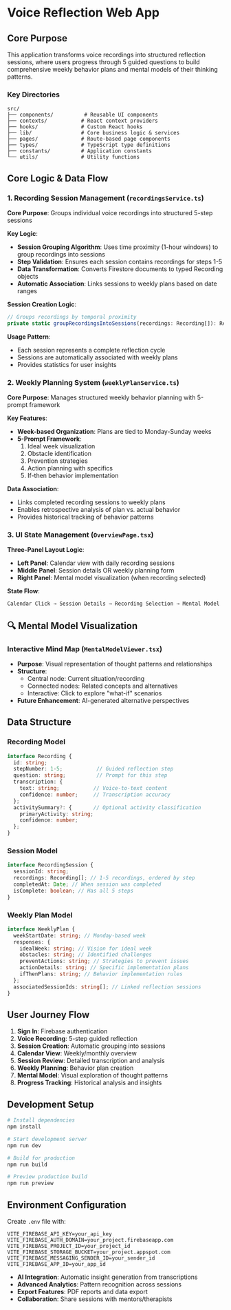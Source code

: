 # Voice Reflection Web App

## Core Purpose

This application transforms voice recordings into structured reflection sessions, where users progress through 5 guided questions to build comprehensive weekly behavior plans and mental models of their thinking patterns.

### Key Directories

```
src/
├── components/          # Reusable UI components
├── contexts/           # React context providers
├── hooks/              # Custom React hooks
├── lib/                # Core business logic & services
├── pages/              # Route-based page components
├── types/              # TypeScript type definitions
├── constants/          # Application constants
└── utils/              # Utility functions
```

## Core Logic & Data Flow

### 1. Recording Session Management (`recordingsService.ts`)

**Core Purpose**: Groups individual voice recordings into structured 5-step sessions

**Key Logic**:

- **Session Grouping Algorithm**: Uses time proximity (1-hour windows) to group recordings into sessions
- **Step Validation**: Ensures each session contains recordings for steps 1-5
- **Data Transformation**: Converts Firestore documents to typed Recording objects
- **Automatic Association**: Links sessions to weekly plans based on date ranges

**Session Creation Logic**:

```typescript
// Groups recordings by temporal proximity
private static groupRecordingsIntoSessions(recordings: Recording[]): RecordingSession[]
```

**Usage Pattern**:

- Each session represents a complete reflection cycle
- Sessions are automatically associated with weekly plans
- Provides statistics for user insights

### 2. Weekly Planning System (`weeklyPlanService.ts`)

**Core Purpose**: Manages structured weekly behavior planning with 5-prompt framework

**Key Features**:

- **Week-based Organization**: Plans are tied to Monday-Sunday weeks
- **5-Prompt Framework**:
  1. Ideal week visualization
  2. Obstacle identification
  3. Prevention strategies
  4. Action planning with specifics
  5. If-then behavior implementation

**Data Association**:

- Links completed recording sessions to weekly plans
- Enables retrospective analysis of plan vs. actual behavior
- Provides historical tracking of behavior patterns

### 3. UI State Management (`OverviewPage.tsx`)

**Three-Panel Layout Logic**:

- **Left Panel**: Calendar view with daily recording sessions
- **Middle Panel**: Session details OR weekly planning form
- **Right Panel**: Mental model visualization (when recording selected)

**State Flow**:

```
Calendar Click → Session Details → Recording Selection → Mental Model
```

## 🔍 Mental Model Visualization

### Interactive Mind Map (`MentalModelViewer.tsx`)

- **Purpose**: Visual representation of thought patterns and relationships
- **Structure**:
  - Central node: Current situation/recording
  - Connected nodes: Related concepts and alternatives
  - Interactive: Click to explore "what-if" scenarios
- **Future Enhancement**: AI-generated alternative perspectives

## Data Structure

### Recording Model

```typescript
interface Recording {
  id: string;
  stepNumber: 1-5;           // Guided reflection step
  question: string;          // Prompt for this step
  transcription: {
    text: string;           // Voice-to-text content
    confidence: number;     // Transcription accuracy
  };
  activitySummary?: {       // Optional activity classification
    primaryActivity: string;
    confidence: number;
  };
}
```

### Session Model

```typescript
interface RecordingSession {
  sessionId: string;
  recordings: Recording[]; // 1-5 recordings, ordered by step
  completedAt: Date; // When session was completed
  isComplete: boolean; // Has all 5 steps
}
```

### Weekly Plan Model

```typescript
interface WeeklyPlan {
  weekStartDate: string; // Monday-based week
  responses: {
    idealWeek: string; // Vision for ideal week
    obstacles: string; // Identified challenges
    preventActions: string; // Strategies to prevent issues
    actionDetails: string; // Specific implementation plans
    ifThenPlans: string; // Behavior implementation rules
  };
  associatedSessionIds: string[]; // Linked reflection sessions
}
```

## User Journey Flow

1. **Sign In**: Firebase authentication
2. **Voice Recording**: 5-step guided reflection
3. **Session Creation**: Automatic grouping into sessions
4. **Calendar View**: Weekly/monthly overview
5. **Session Review**: Detailed transcription and analysis
6. **Weekly Planning**: Behavior plan creation
7. **Mental Model**: Visual exploration of thought patterns
8. **Progress Tracking**: Historical analysis and insights

## Development Setup

```bash
# Install dependencies
npm install

# Start development server
npm run dev

# Build for production
npm run build

# Preview production build
npm run preview
```

## Environment Configuration

Create `.env` file with:

```
VITE_FIREBASE_API_KEY=your_api_key
VITE_FIREBASE_AUTH_DOMAIN=your_project.firebaseapp.com
VITE_FIREBASE_PROJECT_ID=your_project_id
VITE_FIREBASE_STORAGE_BUCKET=your_project.appspot.com
VITE_FIREBASE_MESSAGING_SENDER_ID=your_sender_id
VITE_FIREBASE_APP_ID=your_app_id
```

- **AI Integration**: Automatic insight generation from transcriptions
- **Advanced Analytics**: Pattern recognition across sessions
- **Export Features**: PDF reports and data export
- **Collaboration**: Share sessions with mentors/therapists
